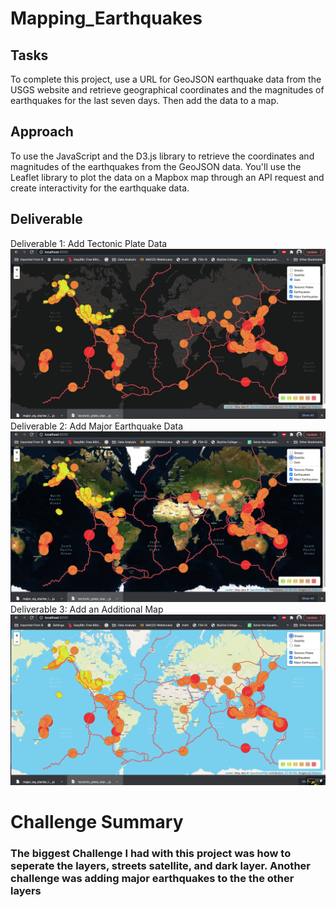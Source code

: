 # Mapping_Earthquakes
## Tasks
To complete this project, use a URL for GeoJSON earthquake data from the USGS website and retrieve geographical coordinates and the magnitudes of earthquakes for the last seven days. Then add the data to a map.
## Approach 
To use the JavaScript and the D3.js library to retrieve the coordinates and magnitudes of the earthquakes from the GeoJSON data. You'll use the Leaflet library to plot the data on a Mapbox map through an API request and create interactivity for the earthquake data.
## Deliverable
Deliverable 1: Add Tectonic Plate Data
![](Images/Dark.png)
Deliverable 2: Add Major Earthquake Data
![](Images/Satellite.png)
Deliverable 3: Add an Additional Map
![](Images/Streets.png)


# Challenge Summary
### The biggest Challenge I had with this project was how to seperate the layers, streets satellite, and dark layer. Another challenge was adding major earthquakes to the the other layers
